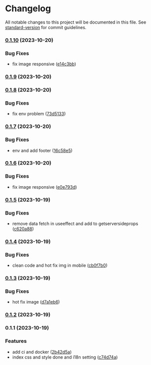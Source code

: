 # Changelog

All notable changes to this project will be documented in this file. See [standard-version](https://github.com/conventional-changelog/standard-version) for commit guidelines.

### [0.1.10](https://github.com/tommy88520/portfolio-nextjs/compare/v0.1.9...v0.1.10) (2023-10-20)


### Bug Fixes

* fix image responsive ([e14c3bb](https://github.com/tommy88520/portfolio-nextjs/commit/e14c3bba8f0a80c33328957846bd6588d4333873))

### [0.1.9](https://github.com/tommy88520/portfolio-nextjs/compare/v0.1.8...v0.1.9) (2023-10-20)

### [0.1.8](https://github.com/tommy88520/portfolio-nextjs/compare/v0.1.7...v0.1.8) (2023-10-20)


### Bug Fixes

* fix env problem ([73d5133](https://github.com/tommy88520/portfolio-nextjs/commit/73d5133087679e5cf039b255bc7e7c6890323204))

### [0.1.7](https://github.com/tommy88520/portfolio-nextjs/compare/v0.1.6...v0.1.7) (2023-10-20)


### Bug Fixes

* env and add footer ([16c58e5](https://github.com/tommy88520/portfolio-nextjs/commit/16c58e591d7003699cb96d4f6829a1e6c339a203))

### [0.1.6](https://github.com/tommy88520/portfolio-nextjs/compare/v0.1.5...v0.1.6) (2023-10-20)


### Bug Fixes

* fix image responsive ([e0e793d](https://github.com/tommy88520/portfolio-nextjs/commit/e0e793d17fe596bd26aed30b3579343d51fb56b6))

### [0.1.5](https://github.com/tommy88520/portfolio-nextjs/compare/v0.1.4...v0.1.5) (2023-10-19)


### Bug Fixes

* remove data fetch in useeffect and add to getserversideprops ([c620a88](https://github.com/tommy88520/portfolio-nextjs/commit/c620a8826261ae75469ad5d63d2129bacc89f705))

### [0.1.4](https://github.com/tommy88520/portfolio-nextjs/compare/v0.1.3...v0.1.4) (2023-10-19)


### Bug Fixes

* clean code and hot fix img in mobile ([cb0f7b0](https://github.com/tommy88520/portfolio-nextjs/commit/cb0f7b083d0f4169aa14c0ab37d22168aeec1ebe))

### [0.1.3](https://github.com/tommy88520/portfolio-nextjs/compare/v0.1.2...v0.1.3) (2023-10-19)


### Bug Fixes

* hot fix image ([d7a1eb6](https://github.com/tommy88520/portfolio-nextjs/commit/d7a1eb6c6bb4271596cffb13d10d008843c4a410))

### [0.1.2](https://github.com/tommy88520/portfolio-nextjs/compare/v0.1.1...v0.1.2) (2023-10-19)

### 0.1.1 (2023-10-19)


### Features

* add ci and docker ([2b42d5a](https://github.com/tommy88520/portfolio-nextjs/commit/2b42d5a7228fe79998a17affb49e3238106da749))
* index css and style done and i18n setting ([c74d74a](https://github.com/tommy88520/portfolio-nextjs/commit/c74d74af624c71097e2bac55d4dcf50a1090ffbc))
